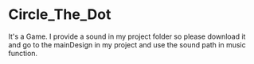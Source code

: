 # Circle_The_Dot
It's a Game. 
I provide a sound in my project folder so please download it and go to the mainDesign in my project and use the sound path in music function.
